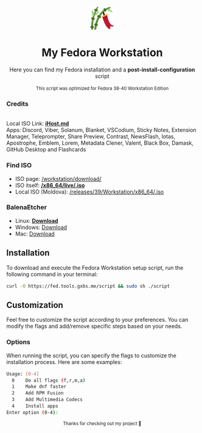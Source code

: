 <div align="center">
  <img src="https://raw.githubusercontent.com/twitter/twemoji/d94f4cf793e6d5ca592aa00f58a88f6a4229ad43/assets/svg/1f38b.svg" width="64">
  <h1 align="center">My Fedora Workstation</h1>
  <p align="center">Here you can find my Fedora installation and a <b>post-install-configuration</b> script</p>
  <small>This script was optimized for Fedora 38-40 Workstation Edition</small>
</div>
  
### Credits
<br> Local ISO Link: [**iHost.md**](https://mirror.ihost.md/)
<br>Apps: Discord, Viber, Solanum, Blanket, VSCodium, Sticky Notes, Extension Manager, Teleprompter, Share Preview, Contrast, NewsFlash, Iotas, Apostrophe, Emblem, Lorem, Metadata Clener, Valent, Black Box, Damask, GitHub Desktop and Flashcards

### Find ISO

- ISO page: [/workstation/download/](https://fedoraproject.org/workstation/download/)
- ISO itself: [**/x86_64/live/.iso**](https://download.fedoraproject.org/pub/fedora/linux/releases/39/Workstation/x86_64/iso/Fedora-Workstation-Live-x86_64-39-1.5.iso)
- Local ISO (Moldova): [/releases/39/Workstation/x86_64/.iso](https://mirror.ihost.md/fedora/releases/39/Workstation/x86_64/iso/Fedora-Workstation-Live-x86_64-39-1.5.iso)

### BalenaEtcher

- Linux: [**Download**](https://github.com/balena-io/etcher/releases/download/v1.18.11/balenaEtcher-1.18.11-x64.AppImage)
- Windows: [Download](https://github.com/balena-io/etcher/releases/download/v1.18.11/balenaEtcher-Setup-1.18.11.exe)
- Mac: [Download](https://github.com/balena-io/etcher/releases/download/v1.18.11/balenaEtcher-1.18.11.dmg)

## Installation

To download and execute the Fedora Workstation setup script, run the following command in your terminal:

```sh
curl -O https://fed.tools.gxbs.me/script && sudo sh ./script
```

## Customization

Feel free to customize the script according to your preferences. You can modify the flags and add/remove specific steps based on your needs.

### Options

When running the script, you can specify the flags to customize the installation process. Here are some examples:

```sh
Usage: [0-4]
  0    Do all flags (f,r,m,a)
  1    Make dnf faster
  2    Add RPM Fusion
  3    Add Multimedia Codecs
  4    Install apps
Enter option (0-4): 
```

<div align="center">
  <sup> Thanks for checking out my project 👋</sup>
